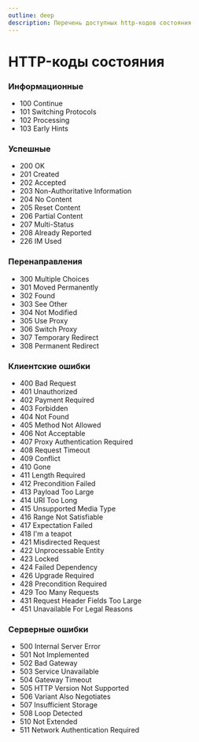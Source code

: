 ```yaml
---
outline: deep
description: Перечень доступных http-кодов состояния
---
```


# HTTP-коды состояния

### Информационные

* 100 Continue
* 101 Switching Protocols
* 102 Processing
* 103 Early Hints

### Успешные

* 200 OK
* 201 Created
* 202 Accepted
* 203 Non-Authoritative Information
* 204 No Content
* 205 Reset Content
* 206 Partial Content
* 207 Multi-Status
* 208 Already Reported
* 226 IM Used

### Перенаправления

* 300 Multiple Choices
* 301 Moved Permanently
* 302 Found
* 303 See Other
* 304 Not Modified
* 305 Use Proxy
* 306 Switch Proxy
* 307 Temporary Redirect
* 308 Permanent Redirect

### Клиентские ошибки

* 400 Bad Request
* 401 Unauthorized
* 402 Payment Required
* 403 Forbidden
* 404 Not Found
* 405 Method Not Allowed
* 406 Not Acceptable
* 407 Proxy Authentication Required
* 408 Request Timeout
* 409 Conflict
* 410 Gone
* 411 Length Required
* 412 Precondition Failed
* 413 Payload Too Large
* 414 URI Too Long
* 415 Unsupported Media Type
* 416 Range Not Satisfiable
* 417 Expectation Failed
* 418 I'm a teapot
* 421 Misdirected Request
* 422 Unprocessable Entity
* 423 Locked
* 424 Failed Dependency
* 426 Upgrade Required
* 428 Precondition Required
* 429 Too Many Requests
* 431 Request Header Fields Too Large
* 451 Unavailable For Legal Reasons

### Серверные ошибки

* 500 Internal Server Error
* 501 Not Implemented
* 502 Bad Gateway
* 503 Service Unavailable
* 504 Gateway Timeout
* 505 HTTP Version Not Supported
* 506 Variant Also Negotiates
* 507 Insufficient Storage
* 508 Loop Detected
* 510 Not Extended
* 511 Network Authentication Required